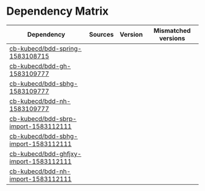 # Dependency Matrix

Dependency | Sources | Version | Mismatched versions
---------- | ------- | ------- | -------------------
[cb-kubecd/bdd-spring-1583108715](https://github.com/cb-kubecd/bdd-spring-1583108715.git) |  | []() | 
[cb-kubecd/bdd-gh-1583109777](https://github.com/cb-kubecd/bdd-gh-1583109777.git) |  | []() | 
[cb-kubecd/bdd-sbhg-1583109777](https://github.com/cb-kubecd/bdd-sbhg-1583109777.git) |  | []() | 
[cb-kubecd/bdd-nh-1583109777](https://github.com/cb-kubecd/bdd-nh-1583109777.git) |  | []() | 
[cb-kubecd/bdd-sbrp-import-1583112111](https://github.com/cb-kubecd/bdd-sbrp-import-1583112111.git) |  | []() | 
[cb-kubecd/bdd-sbhg-import-1583112111](https://github.com/cb-kubecd/bdd-sbhg-import-1583112111.git) |  | []() | 
[cb-kubecd/bdd-ghfjxy-import-1583112111](https://github.com/cb-kubecd/bdd-ghfjxy-import-1583112111.git) |  | []() | 
[cb-kubecd/bdd-nh-import-1583112111](https://github.com/cb-kubecd/bdd-nh-import-1583112111.git) |  | []() | 
